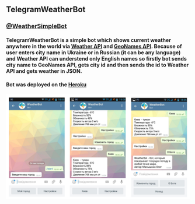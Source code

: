 ## TelegramWeatherBot
### [@WeatherSimpleBot](t.me/WeatherSimpleBot "WeatherBot")

#### TelegramWeatherBot is a simple bot which shows current weather anywhere in the world via [Weather API](https://openweathermap.org/api "OpenWeatherMap") and [GeoNames API](http://www.geonames.org/ "GeoNames"). Because of user enters city name in Ukraine or in Russian (it can be any language) and Weather API can understend only English names so firstly bot sends city name to GeoNames API, gets city id and then sends the id to Weather API and gets weather in JSON.
#### Bot was deployed on the [Heroku](https://devcenter.heroku.com/)

![View](https://github.com/OlegMalyshkin/TelegramWeatherBot/raw/master/viewBot.jpg)

